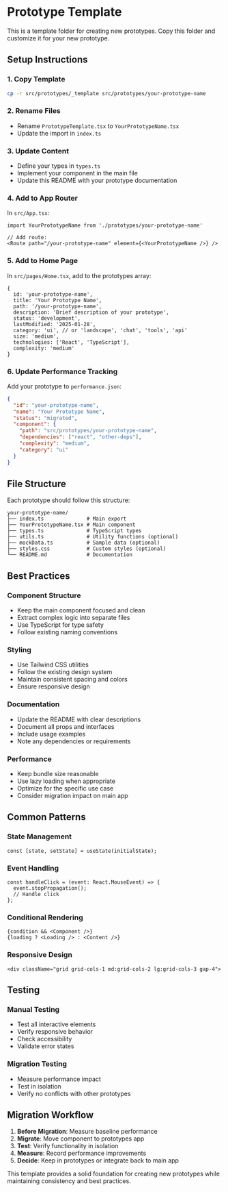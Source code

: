 # Prototype Template

This is a template folder for creating new prototypes. Copy this folder and customize it for your new prototype.

## Setup Instructions

### 1. Copy Template
```bash
cp -r src/prototypes/_template src/prototypes/your-prototype-name
```

### 2. Rename Files
- Rename `PrototypeTemplate.tsx` to `YourPrototypeName.tsx`
- Update the import in `index.ts`

### 3. Update Content
- Define your types in `types.ts`
- Implement your component in the main file
- Update this README with your prototype documentation

### 4. Add to App Router
In `src/App.tsx`:
```tsx
import YourPrototypeName from './prototypes/your-prototype-name'

// Add route:
<Route path="/your-prototype-name" element={<YourPrototypeName />} />
```

### 5. Add to Home Page
In `src/pages/Home.tsx`, add to the prototypes array:
```tsx
{
  id: 'your-prototype-name',
  title: 'Your Prototype Name',
  path: '/your-prototype-name',
  description: 'Brief description of your prototype',
  status: 'development',
  lastModified: '2025-01-28',
  category: 'ui', // or 'landscape', 'chat', 'tools', 'api'
  size: 'medium',
  technologies: ['React', 'TypeScript'],
  complexity: 'medium'
}
```

### 6. Update Performance Tracking
Add your prototype to `performance.json`:
```json
{
  "id": "your-prototype-name",
  "name": "Your Prototype Name",
  "status": "migrated",
  "component": {
    "path": "src/prototypes/your-prototype-name",
    "dependencies": ["react", "other-deps"],
    "complexity": "medium",
    "category": "ui"
  }
}
```

## File Structure

Each prototype should follow this structure:
```
your-prototype-name/
├── index.ts              # Main export
├── YourPrototypeName.tsx # Main component
├── types.ts              # TypeScript types
├── utils.ts              # Utility functions (optional)
├── mockData.ts           # Sample data (optional)
├── styles.css            # Custom styles (optional)
└── README.md             # Documentation
```

## Best Practices

### Component Structure
- Keep the main component focused and clean
- Extract complex logic into separate files
- Use TypeScript for type safety
- Follow existing naming conventions

### Styling
- Use Tailwind CSS utilities
- Follow the existing design system
- Maintain consistent spacing and colors
- Ensure responsive design

### Documentation
- Update the README with clear descriptions
- Document all props and interfaces
- Include usage examples
- Note any dependencies or requirements

### Performance
- Keep bundle size reasonable
- Use lazy loading when appropriate
- Optimize for the specific use case
- Consider migration impact on main app

## Common Patterns

### State Management
```tsx
const [state, setState] = useState(initialState);
```

### Event Handling
```tsx
const handleClick = (event: React.MouseEvent) => {
  event.stopPropagation();
  // Handle click
};
```

### Conditional Rendering
```tsx
{condition && <Component />}
{loading ? <Loading /> : <Content />}
```

### Responsive Design
```tsx
<div className="grid grid-cols-1 md:grid-cols-2 lg:grid-cols-3 gap-4">
```

## Testing

### Manual Testing
- Test all interactive elements
- Verify responsive behavior
- Check accessibility
- Validate error states

### Migration Testing
- Measure performance impact
- Test in isolation
- Verify no conflicts with other prototypes

## Migration Workflow

1. **Before Migration**: Measure baseline performance
2. **Migrate**: Move component to prototypes app
3. **Test**: Verify functionality in isolation
4. **Measure**: Record performance improvements
5. **Decide**: Keep in prototypes or integrate back to main app

This template provides a solid foundation for creating new prototypes while maintaining consistency and best practices.
